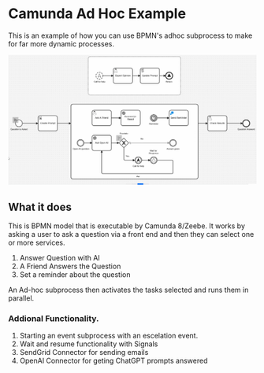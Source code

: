 # Camunda Ad Hoc Example
This is an example of how you can use BPMN's adhoc subprocess to make for far more dynamic processes. 

![ProcessTokenSim](./img/ProcessWithTokenSim.gif)

## What it does
This is BPMN model that is executable by Camunda 8/Zeebe. It works by asking a user to ask a question via a front end and then they can select one or more services. 
1. Answer Question with AI
1. A Friend Answers the Question
1. Set a reminder about the question

An Ad-hoc subprocess then activates the tasks selected and runs them in parallel.

### Addional Functionality. 
1. Starting an event subprocess with an escelation event.
1. Wait and resume functionality with Signals
1. SendGrid Connector for sending emails
1. OpenAI Connector for geting ChatGPT prompts answered
